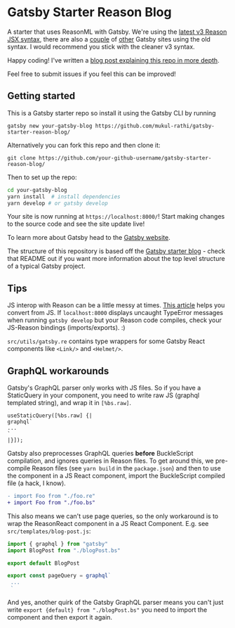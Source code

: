 # Gatsby Starter Reason Blog

A starter that uses ReasonML with Gatsby. We're using the [latest v3 Reason JSX syntax](https://reasonml.github.io/reason-react/docs/en/jsx), there are also a [couple](https://github.com/ReasonVienna/reason-conf) of [other](https://github.com/jtberglund/gatsby-starter-reason) Gatsby sites using the old syntax. I would recommend you stick with the cleaner v3 syntax.

Happy coding! I've written a [blog post explaining this repo in more depth](https://mukulrathi.com/gatsby-reasonml-tutorial/).

Feel free to submit issues if you feel this can be improved!

## Getting started

This is a Gatsby starter repo so install it using the Gatsby CLI by running

`gatsby new your-gatsby-blog https://github.com/mukul-rathi/gatsby-starter-reason-blog/`

Alternatively you can fork this repo and then clone it:

`git clone https://github.com/your-github-username/gatsby-starter-reason-blog/`

Then to set up the repo:

```bash
cd your-gatsby-blog
yarn install  # install dependencies
yarn develop # or gatsby develop
```

Your site is now running at `https://localhost:8000/`! Start making changes to the source code and see the site update live!

To learn more about Gatsby head to the [Gatsby website](https://www.gatsbyjs.org/).

The structure of this repository is based off the [Gatsby starter blog](https://github.com/gatsbyjs/gatsby-starter-blog) - check that README out if you want more information about the top level structure of a typical Gatsby project.

## Tips

JS interop with Reason can be a little messy at times. [This article](https://reasonml.github.io/docs/en/converting-from-js) helps you convert from JS. If `localhost:8000` displays uncaught TypeError messages when running `gatsby develop` but your Reason code compiles, check your JS-Reason bindings (imports/exports). :)

`src/utils/gatsby.re` contains type wrappers for some Gatsby React components like `<Link/>` and `<Helmet/>`.

## GraphQL workarounds

Gatsby's GraphQL parser only works with JS files. So if you have a StaticQuery in your component, you need to write raw JS (graphql templated string), and wrap it in `[%bs.raw]`.

```reason
useStaticQuery([%bs.raw] {|
graphql`
...
`
|}]);
```

Gatsby also preprocesses GraphQL queries **before** BuckleScript compilation, and ignores queries in Reason files. To get around this, we pre-compile Reason files (see `yarn build` in the `package.json`) and then to use the component in a JS React component, import the BuckleScript compiled file (a hack, I know).

```diff
- import Foo from "./foo.re"
+ import Foo from "./foo.bs"
```

This also means we can't use page queries, so the only workaround is to wrap the ReasonReact component in a JS React Component. E.g. see `src/templates/blog-post.js`:

```js
import { graphql } from "gatsby"
import BlogPost from "./blogPost.bs"

export default BlogPost

export const pageQuery = graphql`
 ...
 `
```

And yes, another quirk of the Gatsby GraphQL parser means you can't just write `export {default} from "./blogPost.bs"` you need to import the component and then export it again.
